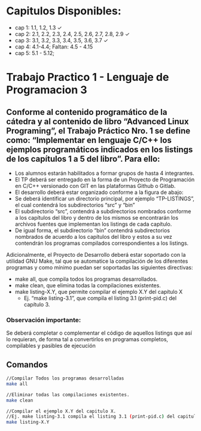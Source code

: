 # Capitulos Disponibles:
- cap 1: 1.1, 1.2, 1.3 ✓
- cap 2: 2.1, 2.2, 2.3, 2.4, 2.5, 2.6, 2.7, 2.8, 2.9 ✓
- cap 3: 3.1, 3.2, 3.3, 3.4, 3.5, 3.6, 3.7 ✓
- cap 4: 4.1-4.4; Faltan: 4.5 - 4.15
- cap 5: 5.1 - 5.12;

# Trabajo Practico 1 - Lenguaje de Programacion 3

## Conforme al contenido programático de la cátedra y al contenido de libro “Advanced Linux Programing”, el Trabajo Práctico Nro. 1 se define como: “Implementar en lenguaje C/C++ los ejemplos programáticos indicados en los listings de los capítulos 1 a 5 del libro”. Para ello:

-  Los alumnos estarán habilitados a formar grupos de hasta 4 integrantes.
-  El TP deberá ser entregado en la forma de un Proyecto de Programación en C/C++ versionado 
con GIT en las plataformas Github o Gitlab.
-  El desarrollo deberá estar organizado conforme a la figura de abajo:
- Se deberá identificar un directorio principal, por ejemplo “TP-LISTINGS”, el cual 
contendrá los subdirectorios “src” y “bin” 
- El subdirectorio “src”, contendrá a subdirectorios nombrados conforme a los capítulos 
del libro y dentro de los mismos se encontrarán los archivos fuentes que implementan 
los listings de cada capítulo.
- De igual forma, el subdirectorio “bin” contendrá subdirectorios nombrados de acuerdo 
a los capítulos del libro y estos a su vez contendrán los programas compilados 
correspondientes a los listings.

Adicionalmente, el Proyecto de Desarrollo deberá estar soportado con la utilidad GNU Make, tal que se automatice la compilación de los diferentes programas y como mínimo puedan ser soportadas las siguientes directivas:

- make all, que compila todos los programas desarrollados.
- make clean, que elimina todas la compilaciones existentes.
- make listing-X.Y, que permite compilar el ejemplo X.Y del capítulo X
    - Ej. “make listing-3.1”, que compila el listing 3.1 (print-pid.c) del capítulo 3.

### Observación importante: 
Se deberá completar o complementar el código de aquellos listings que así lo requieran, de forma tal a convertirlos en programas completos, compilables y pasibles de ejecución

## Comandos
```bash
//Compilar Todos los programas desarrolladas
make all

//Eliminar todas las compilaciones existentes.
make clean

//Compilar el ejemplo X.Y del capitulo X.
//Ej. make listing-3.1 compila el listing 3.1 (print-pid.c) del capitulo 3.
make listing-X.Y
```

